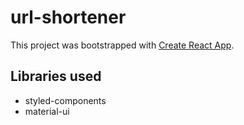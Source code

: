 # url-shortener

This project was bootstrapped with [Create React App](https://github.com/facebook/create-react-app).

## Libraries used

- styled-components
- material-ui
